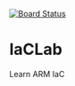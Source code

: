 [![Board Status](https://dev.azure.com/mycloudpath/083d200b-222a-427d-be9e-f129906c56c5/d0e5bc62-5cbf-43a0-80f8-aa690d5ada05/_apis/work/boardbadge/d4da5f19-7574-43cd-872a-6147394d4721)](https://dev.azure.com/mycloudpath/083d200b-222a-427d-be9e-f129906c56c5/_boards/board/t/d0e5bc62-5cbf-43a0-80f8-aa690d5ada05/Microsoft.RequirementCategory)
# IaCLab
Learn ARM IaC
